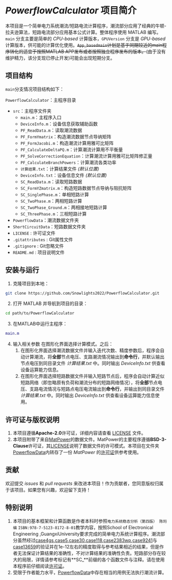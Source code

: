 #  _PowerflowCalculator_ 项目简介

本项目是一个简单电力系统潮流/短路电流计算程序，潮流部分应用了经典的牛顿-拉夫逊算法，短路电流部分应用基本公式计算。整体程序使用 MATLAB 编写。`main` 分支主要是简单的 _CPU-based_ 计算版本，`GPUVersion` 分支是 _GPU-based_ 计算版本，供可能的计算优化使用。~~`App_basedmain`计划是基于同期较近的main程序转化的适宜于按照MATLAB APP发布或者按照独立程序发布的版本。~~(由于没有维护精力，该分支现已停止开发)可能会出现短期分支。

## 项目结构

`main`分支情况项目结构如下：

`PowerflowCalculator`：主程序目录
   - `src`：主程序文件夹
      - `main.m`：主程序入口
      - `DeviceInfo.m`：设备信息获取辅助函数
      - `PF_ReadData.m`：读取潮流数据
      - `PF_FormYmatrix`：构造潮流数据节点导纳矩阵
      - `PF_FormJacobi.m`：构造潮流计算用雅可比矩阵
      - `PF_CalculateDeltaPQ.m`：计算潮流计算用不平衡量
      - `PF_SolveCorrectionEquation`：计算潮流计算用雅可比矩阵修正量
      - `PF_CalculateBranchPowers`：计算潮流各类功率
      - `计算结果.txt`：计算结果文件 _(默认位置)_
      - `DeviceInfo.txt`：设备信息文件 _(默认位置)_
      - `SC_ReadData.m`：读取短路数据
      - `SC_FormYZmatrix.m`：构造短路数据节点导纳与阻抗矩阵
      - `SC_SinglePhase.m`：单相短路计算
      - `SC_TwoPhase.m`：两相短路计算
      - `SC_TwoPhase_Ground.m`：两相接地短路计算
      - `SC_ThreePhase.m`：三相短路计算
   - `PowerflowData`：潮流数据文件夹
   - `ShortCircuitData`：短路数据文件夹
   - `LICENSE` : 许可证文件
   - `.gitattributes` : Git属性文件
   - `.gitignore` : Git忽略文件
   - `README.md` : 项目说明文件

## 安装与运行

1. 克隆项目到本地：

```sh
git clone https://github.com/Snowlights2022/PowerflowCalculator.git
```
2. 打开 MATLAB 并导航到项目的目录：

```sh
cd path/to/PowerflowCalculator
```

3. 在MATLAB中运行主程序：
   
```MATLAB
main.m
```
4. 输入相关参数
   在图形化界面选择计算模式。之后：
   1. 在图形化界面选择潮流数据文件并输入迭代次数、精度参数后，程序会自动计算潮流，将**全部**节点电压、支路潮流情况输出到**命令行**，并默认输出节点电压到同目录文件 _计算结果.txt_ 中。同时输出 _DeviceInfo.txt_ 供查看设备运算能力信息。
   2.  在图形化界面选择短路数据文件并输入短路节点后，程序会自动计算近似短路网络（即忽略原有负荷和潮流分布的短路网络情况），将**全部**节点电压、支路电流情况与短路点电压电流输出到**命令行**，并输出到同目录文件 _计算结果.txt_ 中。同时输出 _DeviceInfo.txt_ 供查看设备运算能力信息使用。

## 许可证与版权说明

1. 本项目遵循**Apache-2.0**许可证，详细内容请查看 [LICENSE](LICENSE) 文件。
2. 本项目附带了来自[MatPower](https://github.com/MATPOWER/matpower/commit/6fba020d422a98f4176053c0478e62c4e8b9c6f5)的数据文件。MatPower的主要程序遵循**BSD-3-Clause**许可证，其[LICENSE](https://github.com/MATPOWER/matpower/commit/e6191418d34535cd5001ad8ea8c6cdb76d157926)说明了数据文件的许可模式。本项目在文件夹[PowerflowData](PowerflowData)内转存了一份 _MatPower_ 的[许可证](PowerflowData/LICENSE_data)供参考使用。
   
## 贡献
欢迎提交 _issues_ 和 _pull requests_ 来改进本项目！作为贡献者，您同意版权归属于该项目。如果您有兴趣，欢迎留下支持！

## 特别说明

1. 本项目的基本框架和计算函数是作者本科时参照`电力系统稳态分析（第四版） 陈珩编` `ISBN:978-7-5123-8172-8-01`教学内容，按照School of Electronical Engineering ,GuangxiUniversity要求完成的简单电力系统计算程序。潮流部分虽然经过[case4gs](PowerflowData/case4gs.m),[case5](PowerflowData/case5.m),[case30](PowerflowData/case30.m),[case118](PowerflowData/case118.m),[case2383wp](PowerflowData/case2383wp.m),[case9241](PowerflowData/case9241pegase.m)与[case13659](PowerflowData/case13659pegase.m)的验证并在1e-12左右的精度取得与参考结果相近的结果，但是作者无法保证计算结果的准确性，不对计算结果的准确性负责。短路部分存在较大的局限，详情请参考标记有**SC_**前缀的各个函数文件与注释。请在使用本程序前仔细阅读[许可证](LICENSE)。
2. 受限于作者能力水平，[PowerflowData](PowerflowData)中存在相当的用例无法执行潮流计算。